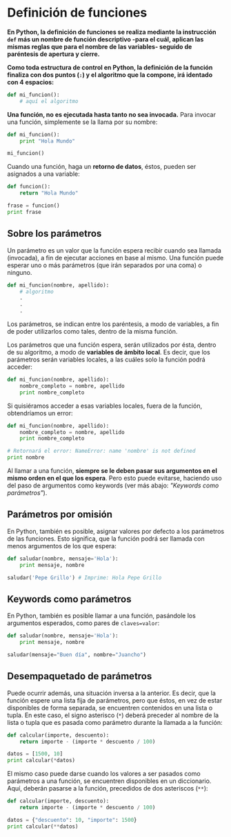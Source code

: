 # Definición de funciones

**En Python, la definición de funciones se realiza mediante la instrucción  `def`  más un nombre de función descriptivo -para el cuál, aplican las mismas reglas que para el nombre de las variables- seguido de paréntesis de apertura y cierre.**

**Como toda estructura de control en Python, la definición de la función finaliza con dos puntos (`:`) y el algoritmo que la compone, irá identado con 4 espacios:**

```python
def mi_funcion(): 
    # aquí el algoritmo
```

**Una función, no es ejecutada hasta tanto no sea invocada.** Para invocar una función, simplemente se la llama por su nombre:
```python
def mi_funcion(): 
    print "Hola Mundo" 

mi_funcion()
```
Cuando una función, haga un  **retorno de datos**, éstos, pueden ser asignados a una variable:
```python
def funcion(): 
    return "Hola Mundo" 

frase = funcion() 
print frase
```

## Sobre los parámetros

Un parámetro es un valor que la función espera recibir cuando sea llamada (invocada), a fin de ejecutar acciones en base al mismo. Una función puede esperar uno o más parámetros (que irán separados por una coma) o ninguno.
```python
def mi_funcion(nombre, apellido): 
    # algoritmo
    .
    .
    .
```
Los parámetros, se indican entre los paréntesis, a modo de variables, a fin de poder utilizarlos como tales, dentro de la misma función.

Los parámetros que una función espera, serán utilizados por ésta, dentro de su algoritmo, a modo de  **variables de ámbito local**. Es decir, que los parámetros serán variables locales, a las cuáles solo la función podrá acceder:
```python
def mi_funcion(nombre, apellido): 
    nombre_completo = nombre, apellido 
    print nombre_completo
```
Si quisiéramos acceder a esas variables locales, fuera de la función, obtendríamos un error:
```python
def mi_funcion(nombre, apellido): 
    nombre_completo = nombre, apellido 
    print nombre_completo 

# Retornará el error: NameError: name 'nombre' is not defined
print nombre
```
Al llamar a una función, **siempre se le deben pasar sus argumentos en el mismo orden en el que los espera**. Pero esto puede evitarse, haciendo uso del paso de argumentos como keywords (ver más abajo: _"Keywords como parámetros"_).

## Parámetros por omisión

En Python, también es posible, asignar valores por defecto a los parámetros de las funciones. Esto significa, que la función podrá ser llamada con menos argumentos de los que espera:
```python
def saludar(nombre, mensaje='Hola'): 
    print mensaje, nombre 

saludar('Pepe Grillo') # Imprime: Hola Pepe Grillo
```

## Keywords como parámetros

En Python, también es posible llamar a una función, pasándole los argumentos esperados, como pares de  `claves=valor`:
```python
def saludar(nombre, mensaje='Hola'): 
    print mensaje, nombre

saludar(mensaje="Buen día", nombre="Juancho")
```

## Desempaquetado de parámetros

Puede ocurrir además, una situación inversa a la anterior. Es decir, que la función espere una lista fija de parámetros, pero que éstos, en vez de estar disponibles de forma separada, se encuentren contenidos en una lista o tupla. En este caso, el signo asterisco (`*`) deberá preceder al nombre de la lista o tupla que es pasada como parámetro durante la llamada a la función:
```python
def calcular(importe, descuento): 
    return importe - (importe * descuento / 100) 

datos = [1500, 10] 
print calcular(*datos)
```
El mismo caso puede darse cuando los valores a ser pasados como parámetros a una función, se encuentren disponibles en un diccionario. Aquí, deberán pasarse a la función, precedidos de dos asteriscos (`**`):
```python
def calcular(importe, descuento): 
    return importe - (importe * descuento / 100) 

datos = {"descuento": 10, "importe": 1500} 
print calcular(**datos)
```
<!--stackedit_data:
eyJoaXN0b3J5IjpbLTE4ODI4MTkwMjIsNzcxODE0NTkzLC0yMD
Y5OTE2ODgyXX0=
-->